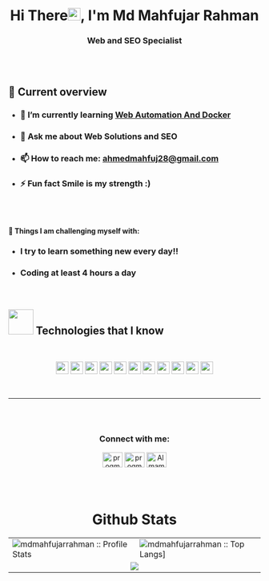 <h1 align="center">Hi There<a><img src="https://media.giphy.com/media/hvRJCLFzcasrR4ia7z/giphy.gif" width="25px"></a>, I'm Md Mahfujar Rahman</h1>

<h3 align="center">Web and SEO Specialist</h3>
<br />
<br />


## :eyes: Current overview

-   ### 🌱 I’m currently learning [Web Automation And Docker]([https://www.google.com/search?q=Data+Structure+and+Algorithms&oq=Data+Structure+and+Algorithms&aqs=chrome..69i57j69i59j69i60l3.529j0j7&sourceid=chrome&ie=UTF-8](https://www.google.com/search?q=web+automation+using+puppeteer&sca_esv=577680127&sxsrf=AM9HkKnfLepWyeFyA1pnSsPPXQOzTPxuvg%3A1698626279398&ei=5_o-Zfr9F7WYseMP1NWh6AM&oq=Web+Automation+pu&gs_lp=Egxnd3Mtd2l6LXNlcnAiEVdlYiBBdXRvbWF0aW9uIHB1KgIIADIGEAAYFhgeMgYQABgWGB4yCBAAGIoFGIYDMggQABiKBRiGAzIIEAAYigUYhgNIsBdQ5wVY0gpwAXgBkAEAmAHZAaABygSqAQUwLjEuMrgBA8gBAPgBAcICBxAjGLADGCfCAgoQABhHGNYEGLADwgIKEAAYigUYsAMYQ8ICDhAAGOQCGNYEGLAD2AEBwgIWEC4YigUYxwEY0QMYyAMYsAMYQ9gBAsICBBAjGCfCAgcQIxiKBRgnwgIHEAAYigUYQ8ICBRAAGIAE4gMEGAAgQYgGAZAGEboGBggBEAEYCboGBggCEAEYCA&sclient=gws-wiz-serp))

-   ### 💬 Ask me about **Web Solutions and SEO**

-   ### 📫 How to reach me: ahmedmahfuj28@gmail.com

-   ### ⚡ Fun fact **Smile is my strength :)**
    <br/><br/>

#### :muscle: Things I am challenging myself with:

-   ### I try to learn something new every day!!
-   ### Coding at least 4 hours a day

<br />

<h2><img src = "https://media2.giphy.com/media/QssGEmpkyEOhBCb7e1/giphy.gif?cid=ecf05e47a0n3gi1bfqntqmob8g9aid1oyj2wr3ds3mg700bl&rid=giphy.gif" width='50'/>&nbsp;Technologies that I know</h2>

<br>
<p align="center">
<img src="https://img.shields.io/badge/HTML5-E34F26?style=for-the-badge&logo=html5&logoColor=white" height="25"/> <img src="https://img.shields.io/badge/CSS3-1572B6?style=for-the-badge&logo=css3&logoColor=white" height="25"/> <img src="https://img.shields.io/badge/javascript-F7DF1E.svg?&style=for-the-badge&logo=javascript&logoColor=white" height="25"/> <img src="https://img.shields.io/badge/React-20232A?style=for-the-badge&logo=react&logoColor=61DAFB" height="25"/> <img src="https://img.shields.io/badge/React_Router-CA4245?style=for-the-badge&logo=react-router&logoColor=white" height="25"/>  <img src="https://img.shields.io/badge/Bootstrap-563D7C?style=for-the-badge&logo=bootstrap&logoColor=white" height="25"/> <img src="https://img.shields.io/badge/Tailwind_CSS-38B2AC?style=for-the-badge&logo=tailwind-css&logoColor=white" height="25"/> <img src="https://img.shields.io/badge/Netlify-00C7B7?style=for-the-badge&logo=netlify&logoColor=white" height="25"/>  <img src="https://img.shields.io/badge/firebase-FFCA28.svg?&style=for-the-badge&logo=firebase&logoColor=white" height="25"/> <img src="https://img.shields.io/badge/Node.js-43853D?style=for-the-badge&logo=node.js&logoColor=white" height="25"/> <img src="https://img.shields.io/badge/-MongoDB-4DB33D?style=flat&logo=mongodb&logoColor=FFFFFF" height="25"/>
</p>
<br/>

---

<br/> <br/>

<h3 align="center">Connect with me:</h3>
<p align="center">
<a href="https://www.linkedin.com/in/md-mahfujar-rahman/" target="_blank"><img align="center" src="https://raw.githubusercontent.com/rahuldkjain/github-profile-readme-generator/master/src/images/icons/Social/linked-in-alt.svg" alt="progmamun" height="30" width="40" /></a>
<a href="https://twitter.com/Mahfujahmed28" target="_blank"><img align="center" src="https://raw.githubusercontent.com/rahuldkjain/github-profile-readme-generator/master/src/images/icons/Social/twitter.svg" alt="progmamun" height="30" width="40" /></a>
<a href="https://www.facebook.com/Mahfuj.ahmed0" target="_blank"><img align="center" src="https://raw.githubusercontent.com/rahuldkjain/github-profile-readme-generator/master/src/images/icons/Social/facebook.svg" alt="AlmamunkhanDev" height="30" width="40" /></a>
</p>
<br>
<br />

<p align="center">
   <table>
   <h1 align="center">Github Stats</h1>
       <tr>
       <td><img alt="mdmahfujarrahman :: Profile Stats" src="https://github-readme-stats.vercel.app/api?username=mdmahfujarrahman&theme=blue-green&amp;show_icons=true&amp;count_private=true&amp;hide_border=true" /></td>
       <td><img alt="mdmahfujarrahman :: Top Langs]" src="https://github-readme-stats.vercel.app/api/top-langs/?username=mdmahfujarrahman&langs_count=14&theme=blue-green&layout=compact&hide=html"> </td>
     </tr>
     <tr>
        <td colspan="2" align="center"><img  align="center" src="https://github-readme-streak-stats.herokuapp.com?user=mdmahfujarrahman&theme=blue-green&hide_border=true"></td>
     </tr>
   </table>
</p>
